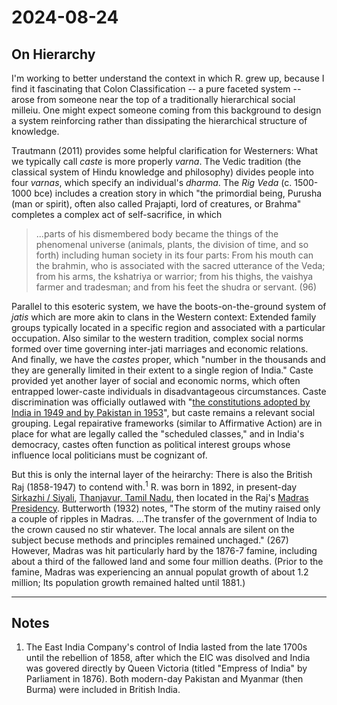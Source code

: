 # 2024-08-24

## On Hierarchy

I'm working to better understand the context in which R. grew up, because I find it fascinating that Colon Classification -- a pure faceted system -- arose from someone near the top of a traditionally hierarchical social milleiu. One might expect someone coming from this background to design a system reinforcing rather than dissipating the hierarchical structure of knowledge. 

Trautmann (2011) provides some helpful clarification for Westerners: What we typically call _caste_ is more properly _varna_. The Vedic tradition (the classical system of Hindu knowledge and philosophy) divides people into four _varnas_, which specify an individual's _dharma_. The _Rig Veda_ (c. 1500-1000 bce) includes a creation story in which "the primordial being, Purusha (man or spirit), often also called Prajapti, lord of creatures, or Brahma" completes a complex act of self-sacrifice, in which 

> ...parts of his dismembered body became the things of the phenomenal universe (animals, plants, the division of time, and so forth) including human society in its four parts: From his mouth can the brahmin, who is associated with the sacred utterance of the Veda; from his arms, the kshatriya or warrior; from his thighs, the vaishya farmer and tradesman; and from his feet the shudra or servant. (96)

Parallel to this esoteric system, we have the boots-on-the-ground system of _jatis_ which are more akin to clans in the Western context: Extended family groups typically located in a specific region and associated with a particular occupation. Also similar to the western tradition, complex social norms formed over time governing inter-jati marriages and economic relations. And finally, we have the _castes_ proper, which "number in the thousands and they are generally limited in their extent to a single region of India." Caste provided yet another layer of social and economic norms, which often entrapped lower-caste individuals in disadvantageous circumstances. Caste discrimination was officially outlawed with "[the constitutions adopted by India in 1949 and by Pakistan in 1953](https://www.britannica.com/topic/Dalit)", but caste remains a relevant social grouping. Legal repairative frameworks (similar to Affirmative Action) are in place for what are legally called the "scheduled classes," and in India's democracy, castes often function as political interest groups whose influence local politicians must be cognizant of.

But this is only the internal layer of the heirarchy: There is also the British Raj (1858-1947) to contend with.$^1$ R. was born in 1892, in present-day [Sirkazhi / Siyali](https://en.wikipedia.org/wiki/Sirkazhi), [Thanjavur, Tamil Nadu](https://www.google.com/maps/place/Thanjavur,+Tamil+Nadu,+India/@10.0078203,77.8920773,7.04z/data=!4m6!3m5!1s0x3baab89cea453039:0xe113da9b1f632be6!8m2!3d10.7869994!4d79.1378274!16zL20vMDFfemtt?entry=ttu&g_ep=EgoyMDI0MDgyMS4wIKXMDSoASAFQAw%3D%3D), then located in the Raj's [Madras Presidency](https://en.wikipedia.org/wiki/Madras_Presidency). Butterworth (1932) notes, "The storm of the mutiny raised only a couple of ripples in Madras. ...The transfer of the government of India to the crown caused no stir whatever. The local annals are silent on the subject becuse methods and principles remained unchaged." (267) However, Madras was hit particularly hard by the 1876-7 famine, including about a third of the fallowed land and some four million deaths. (Prior to the famine, Madras was experiencing an annual populat growth of about 1.2 million; Its population growth remained halted until 1881.)


___
## Notes
1. The East India Company's control of India lasted from the late 1700s until the rebellion of 1858, after which the EIC was disolved and India was govered directly by Queen Victoria (titled "Empress of India" by Parliament in 1876). Both modern-day Pakistan and Myanmar (then Burma) were included in British India.
